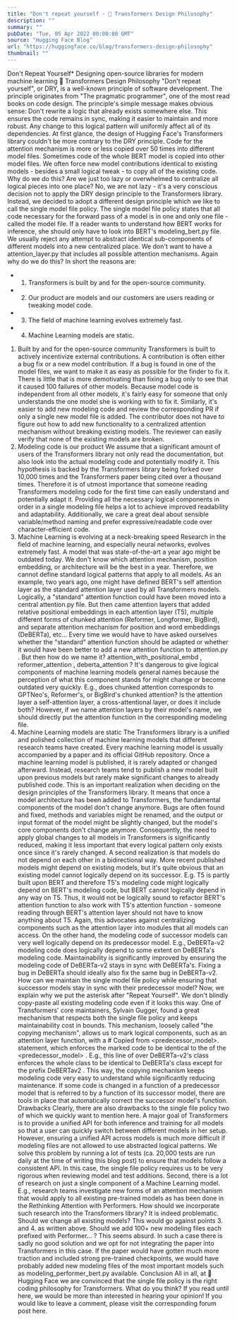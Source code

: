 ```yaml
---
title: "Don't repeat yourself - 🤗 Transformers Design Philosophy"
description: ""
summary: ""
pubDate: "Tue, 05 Apr 2022 00:00:00 GMT"
source: "Hugging Face Blog"
url: "https://huggingface.co/blog/transformers-design-philosophy"
thumbnail: ""
---
```


Don't Repeat Yourself*
Designing open-source libraries for modern machine learning
🤗 Transformers Design Philosophy
"Don't repeat yourself", or DRY, is a well-known principle of software development. The principle originates from "The pragmatic programmer", one of the most read books on code design. The principle's simple message makes obvious sense: Don't rewrite a logic that already exists somewhere else. This ensures the code remains in sync, making it easier to maintain and more robust. Any change to this logical pattern will uniformly affect all of its dependencies.
At first glance, the design of Hugging Face's Transformers library couldn't be more contrary to the DRY principle. Code for the attention mechanism is more or less copied over 50 times into different model files. Sometimes code of the whole BERT model is copied into other model files. We often force new model contributions identical to existing models - besides a small logical tweak - to copy all of the existing code. Why do we do this? Are we just too lazy or overwhelmed to centralize all logical pieces into one place?
No, we are not lazy - it's a very conscious decision not to apply the DRY design principle to the Transformers library. Instead, we decided to adopt a different design principle which we like to call the single model file policy. The single model file policy states that all code necessary for the forward pass of a model is in one and only one file - called the model file. If a reader wants to understand how BERT works for inference, she should only have to look into BERT's modeling_bert.py
file.
We usually reject any attempt to abstract identical sub-components of different models into a new centralized place. We don't want to have a attention_layer.py
that includes all possible attention mechanisms. Again why do we do this?
In short the reasons are:
- 1. Transformers is built by and for the open-source community.
- 2. Our product are models and our customers are users reading or tweaking model code.
- 3. The field of machine learning evolves extremely fast.
- 4. Machine Learning models are static.
1. Built by and for the open-source community
Transformers is built to actively incentivize external contributions. A contribution is often either a bug fix or a new model contribution. If a bug is found in one of the model files, we want to make it as easy as possible for the finder to fix it. There is little that is more demotivating than fixing a bug only to see that it caused 100 failures of other models.
Because model code is independent from all other models, it's fairly easy for someone that only understands the one model she is working with to fix it. Similarly, it's easier to add new modeling code and review the corresponding PR if only a single new model file is added. The contributor does not have to figure out how to add new functionality to a centralized attention mechanism without breaking existing models. The reviewer can easily verify that none of the existing models are broken.
2. Modeling code is our product
We assume that a significant amount of users of the Transformers library not only read the documentation, but also look into the actual modeling code and potentially modify it. This hypothesis is backed by the Transformers library being forked over 10,000 times and the Transformers paper being cited over a thousand times. Therefore it is of utmost importance that someone reading Transformers modeling code for the first time can easily understand and potentially adapt it. Providing all the necessary logical components in order in a single modeling file helps a lot to achieve improved readability and adaptability. Additionally, we care a great deal about sensible variable/method naming and prefer expressive/readable code over character-efficient code.
3. Machine Learning is evolving at a neck-breaking speed
Research in the field of machine learning, and especially neural networks, evolves extremely fast. A model that was state-of-the-art a year ago might be outdated today. We don't know which attention mechanism, position embedding, or architecture will be the best in a year. Therefore, we cannot define standard logical patterns that apply to all models.
As an example, two years ago, one might have defined BERT's self attention layer as the standard attention layer used by all Transformers models. Logically, a "standard" attention function could have been moved into a central attention.py
file. But then came attention layers that added relative positional embeddings in each attention layer (T5), multiple different forms of chunked attention (Reformer, Longformer, BigBird), and separate attention mechanism for position and word embeddings (DeBERTa), etc... Every time we would have to have asked ourselves whether the "standard" attention function should be adapted or whether it would have been better to add a new attention function to attention.py
. But then how do we name it? attention_with_positional_embd
, reformer_attention
, deberta_attention
?
It's dangerous to give logical components of machine learning models general names because the perception of what this component stands for might change or become outdated very quickly. E.g., does chunked attention corresponds to GPTNeo's, Reformer's, or BigBird's chunked attention? Is the attention layer a self-attention layer, a cross-attentional layer, or does it include both? However, if we name attention layers by their model's name, we should directly put the attention function in the corresponding modeling file.
4. Machine Learning models are static
The Transformers library is a unified and polished collection of machine learning models that different research teams have created. Every machine learning model is usually accompanied by a paper and its official GitHub repository. Once a machine learning model is published, it is rarely adapted or changed afterward.
Instead, research teams tend to publish a new model built upon previous models but rarely make significant changes to already published code. This is an important realization when deciding on the design principles of the Transformers library. It means that once a model architecture has been added to Transformers, the fundamental components of the model don't change anymore. Bugs are often found and fixed, methods and variables might be renamed, and the output or input format of the model might be slightly changed, but the model's core components don't change anymore. Consequently, the need to apply global changes to all models in Transformers is significantly reduced, making it less important that every logical pattern only exists once since it's rarely changed.
A second realization is that models do not depend on each other in a bidirectional way. More recent published models might depend on existing models, but it's quite obvious that an existing model cannot logically depend on its successor. E.g. T5 is partly built upon BERT and therefore T5's modeling code might logically depend on BERT's modeling code, but BERT cannot logically depend in any way on T5. Thus, it would not be logically sound to refactor BERT's attention function to also work with T5's attention function - someone reading through BERT's attention layer should not have to know anything about T5. Again, this advocates against centralizing components such as the attention layer into modules that all models can access.
On the other hand, the modeling code of successor models can very well logically depend on its predecessor model. E.g., DeBERTa-v2 modeling code does logically depend to some extent on DeBERTa's modeling code. Maintainability is significantly improved by ensuring the modeling code of DeBERTa-v2 stays in sync with DeBERTa's. Fixing a bug in DeBERTa should ideally also fix the same bug in DeBERTa-v2. How can we maintain the single model file policy while ensuring that successor models stay in sync with their predecessor model?
Now, we explain why we put the asterisk after "Repeat Yourself". We don't blindly copy-paste all existing modeling code even if it looks this way. One of Transformers' core maintainers, Sylvain Gugger, found a great mechanism that respects both the single file policy and keeps maintainability cost in bounds. This mechanism, loosely called "the copying mechanism", allows us to mark logical components, such as an attention layer function, with a # Copied from <predecessor_model>.<function>
statement, which enforces the marked code to be identical to the <function>
of the <predecessor_model>
. E.g., this line of over DeBERTa-v2's class enforces the whole class to be identical to DeBERTa's class except for the prefix DeBERTav2
.
This way, the copying mechanism keeps modeling code very easy to understand while significantly reducing maintenance. If some code is changed in a function of a predecessor model that is referred to by a function of its successor model, there are tools in place that automatically correct the successor model's function.
Drawbacks
Clearly, there are also drawbacks to the single file policy two of which we quickly want to mention here.
A major goal of Transformers is to provide a unified API for both inference and training for all models so that a user can quickly switch between different models in her setup. However, ensuring a unified API across models is much more difficult if modeling files are not allowed to use abstracted logical patterns. We solve this problem by running a lot of tests (ca. 20,000 tests are run daily at the time of writing this blog post) to ensure that models follow a consistent API. In this case, the single file policy requires us to be very rigorous when reviewing model and test additions.
Second, there is a lot of research on just a single component of a Machine Learning model. E.g., research
teams investigate new forms of an attention mechanism that would apply to all existing pre-trained models as
has been done in the Rethinking Attention with Performers. How should
we incorporate such research into the Transformers library? It is indeed problematic. Should we change
all existing models? This would go against points 3. and 4. as written above. Should we add 100+ new modeling
files each prefixed with Performer...
? This seems absurd. In such a case there is sadly no good solution
and we opt for not integrating the paper into Transformers in this case. If the paper would have gotten
much more traction and included strong pre-trained checkpoints, we would have probably added new modeling
files of the most important models such as modeling_performer_bert.py
available.
Conclusion
All in all, at 🤗 Hugging Face we are convinced that the single file policy is the right coding philosophy for Transformers.
What do you think? If you read until here, we would be more than interested in hearing your opinion! If you would like to leave a comment, please visit the corresponding forum post here.